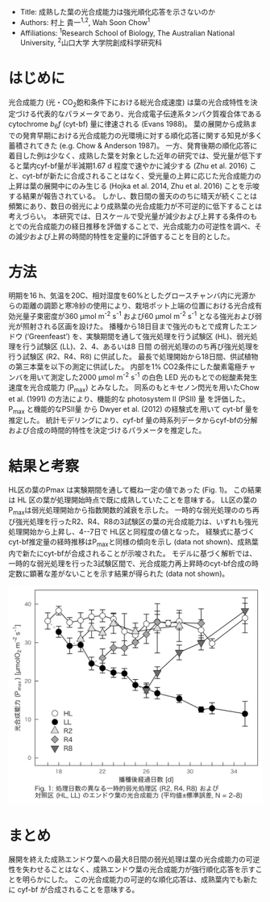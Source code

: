 -   Title: 成熟した葉の光合成能力は強光順化応答を示さないのか
-   Authors: 村上 貴一<sup>1,2</sup>, Wah Soon Chow<sup>1</sup>
-   Affiliations: <sup>1</sup>Research School of Biology, The Australian National University, <sup>2</sup>山口大学 大学院創成科学研究科

はじめに
========

光合成能力 (光・CO<sub>2</sub>飽和条件下における総光合成速度) は葉の光合成特性を決定づける代表的なパラメータであり、光合成電子伝達系タンパク質複合体である cytochrome *b*<sub>6</sub>*f* (cyt-bf) 量に律速される (Evans 1988)。 葉の展開から成熟までの発育早期における光合成能力の光環境に対する順化応答に関する知見が多く蓄積されてきた (e.g. Chow & Anderson 1987)。 一方、発育後期の順化応答に着目した例は少なく、成熟した葉を対象とした近年の研究では、受光量が低下すると葉内cyf-bf量が半減期1.67 d 程度で速やかに減少する (Zhu et al. 2016) こと、cyt-bfが新たに合成されることはなく、受光量の上昇に応じた光合成能力の上昇は葉の展開中にのみ生じる (Hojka et al. 2014, Zhu et al. 2016) ことを示唆する結果が報告されている。 しかし、数日間の曇天ののちに晴天が続くことは頻繁にあり、数日の弱光により成熟葉の光合成能力が不可逆的に低下することは考えづらい。 本研究では、日スケールで受光量が減少および上昇する条件のもとでの光合成能力の経日推移を評価することで、光合成能力の可逆性を調べ、その減少および上昇の時間的特性を定量的に評価することを目的とした。

方法
====

明期を16 h、気温を20C、相対湿度を60%としたグロースチャンバ内に光源からの距離の調節と寒冷紗の使用により、栽培ポット上端の位置における光合成有効光量子束密度が360 µmol m<sup>-2</sup> s<sup>-1</sup> および60 µmol m<sup>-2</sup> s<sup>-1</sup> となる強光および弱光が照射される区画を設けた。 播種から18日目まで強光のもとで成育したエンドウ (‘Greenfeast’) を、実験期間を通して強光処理を行う試験区 (HL)、弱光処理を行う試験区 (LL)、2、4、あるいは8 日間 の弱光処理ののち再び強光処理を行う試験区 (R2、R4、R8) に供試した。 最長で処理開始から18日間、供試植物の第三本葉を以下の測定に供試した。 内部を1% CO2条件にした酸素電極チャンバを用いて測定した2000 µmol m<sup>-2</sup> s<sup>-1</sup> の白色 LED 光のもとでの総酸素発生速度を光合成能力 (P<sub>max</sub>) とみなした。 同系のもとキセノン閃光を用いたChow et al. (1991) の方法により、機能的な photosystem II (PSII) 量 を評価した。P<sub>max</sub> と機能的なPSII量 から Dwyer et al. (2012) の経験式を用いて cyt-bf 量を推定した。 統計モデリングにより、cyf-bf 量の時系列データからcyf-bfの分解および合成の時間的特性を決定づけるパラメータを推定した。

結果と考察
==========

HL区の葉のPmax は実験期間を通して概ね一定の値であった (Fig. 1)。 この結果は HL 区の葉が処理開始時点で既に成熟していたことを意味する。 LL区の葉のP<sub>max</sub>は弱光処理開始から指数関数的減衰を示した。 一時的な弱光処理ののち再び強光処理を行ったR2、R4、R8の3試験区の葉の光合成能力は、いずれも強光処理開始から上昇し、4--7日で HL区と同程度の値となった。 経験式に基づくcyt-bf推定量の経時推移はP<sub>max</sub>と同様の傾向を示し (data not shown)、成熟葉内で新たにcyt-bfが合成されることが示唆された。 モデルに基づく解析では、一時的な弱光処理を行った3試験区間で、光合成能力再上昇時のcyt-bf合成の時定数に顕著な差がないことを示す結果が得られた (data not shown)。

![Fig. 1](https://github.com/KeachMurakami/AgrMet2019/blob/master/abstract/fig_1.png)

まとめ
======

展開を終えた成熟エンドウ葉への最大8日間の弱光処理は葉の光合成能力の可逆性を失わせることはなく、成熟エンドウ葉の光合成能力が強行順化応答を示すことを明らかにした。 この光合成能力の可逆的な順化応答は、成熟葉内でも新たに cyf-bf が合成されることを意味する。
